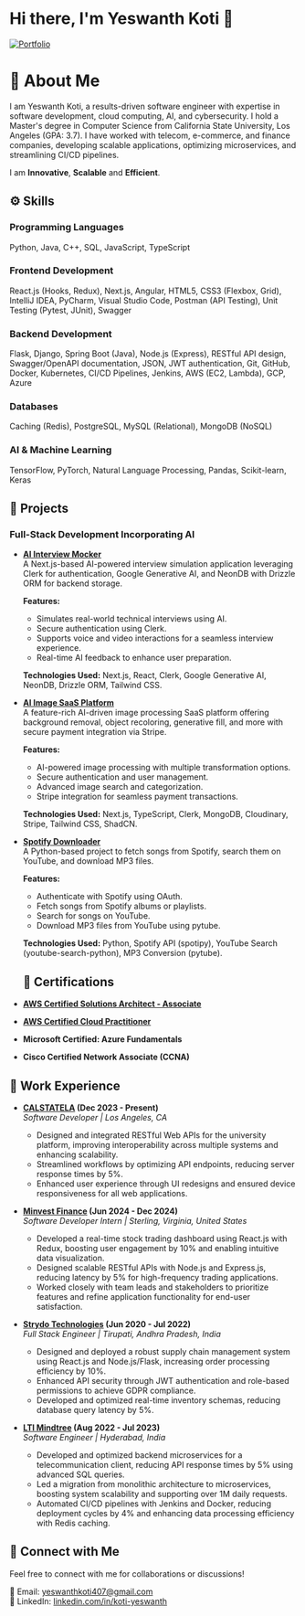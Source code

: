 # Hi there, I'm Yeswanth Koti 🚀

[![Portfolio](https://img.shields.io/badge/Portfolio-Visit-blue)](https://my-portfolio-a3c97.web.app/)

# 📜 About Me
I am Yeswanth Koti, a results-driven software engineer with expertise in software development, cloud computing, AI, and cybersecurity. I hold a Master's degree in Computer Science from California State University, Los Angeles (GPA: 3.7). I have worked with telecom, e-commerce, and finance companies, developing scalable applications, optimizing microservices, and streamlining CI/CD pipelines.

I am **Innovative**, **Scalable**  and **Efficient**. 

## ⚙️ Skills
### Programming Languages
Python, Java, C++, SQL, JavaScript, TypeScript

### Frontend Development
React.js (Hooks, Redux), Next.js, Angular, HTML5, CSS3 (Flexbox, Grid), IntelliJ IDEA, PyCharm, Visual Studio Code, Postman (API Testing), Unit Testing (Pytest, JUnit), Swagger

### Backend Development
Flask, Django, Spring Boot (Java), Node.js (Express), RESTful API design, Swagger/OpenAPI documentation, JSON, JWT authentication, Git, GitHub, Docker, Kubernetes, CI/CD Pipelines, Jenkins, AWS (EC2, Lambda), GCP, Azure

### Databases
Caching (Redis), PostgreSQL, MySQL (Relational), MongoDB (NoSQL)

### AI & Machine Learning
TensorFlow, PyTorch, Natural Language Processing, Pandas, Scikit-learn, Keras
  

## 🚀 Projects

### Full-Stack Development Incorporating AI

- **[AI Interview Mocker](https://github.com/yeswanth-koti26/yeswanth-koti26-Ai-MockInterview-App)**  
  A Next.js-based AI-powered interview simulation application leveraging Clerk for authentication, Google Generative AI, and NeonDB with Drizzle ORM for backend storage.
  
  **Features:**
  - Simulates real-world technical interviews using AI.
  - Secure authentication using Clerk.
  - Supports voice and video interactions for a seamless interview experience.
  - Real-time AI feedback to enhance user preparation.
  
  **Technologies Used:** Next.js, React, Clerk, Google Generative AI, NeonDB, Drizzle ORM, Tailwind CSS.

- **[AI Image SaaS Platform](https://github.com/yeswanth-koti26/Ai-Sass-Application)**  
  A feature-rich AI-driven image processing SaaS platform offering background removal, object recoloring, generative fill, and more with secure payment integration via Stripe.
  
  **Features:**
  - AI-powered image processing with multiple transformation options.
  - Secure authentication and user management.
  - Advanced image search and categorization.
  - Stripe integration for seamless payment transactions.
  
  **Technologies Used:** Next.js, TypeScript, Clerk, MongoDB, Cloudinary, Stripe, Tailwind CSS, ShadCN.

- **[Spotify Downloader](https://github.com/yeswanth-koti26/Spotify-downloader)**  
  A Python-based project to fetch songs from Spotify, search them on YouTube, and download MP3 files.
  
  **Features:**
  - Authenticate with Spotify using OAuth.
  - Fetch songs from Spotify albums or playlists.
  - Search for songs on YouTube.
  - Download MP3 files from YouTube using pytube.
  
  **Technologies Used:** Python, Spotify API (spotipy), YouTube Search (youtube-search-python), MP3 Conversion (pytube).



  ## 📜 Certifications
- **[AWS Certified Solutions Architect - Associate](https://cp.certmetrics.com/amazon/en/public/verify/credential/5e9376c37acd48d3a604f22cd6ab63fe)** 
- **[AWS Certified Cloud Practitioner](https://cp.certmetrics.com/amazon/en/public/verify/credential/4660bedf22e34cc7824360d76fb1d0c3)**
- **Microsoft Certified: Azure Fundamentals** 
- **Cisco Certified Network Associate (CCNA)** 


## 💼 Work Experience

- **[CALSTATELA](https://www.calstatela.edu/) (Dec 2023 - Present)**  
  *Software Developer | Los Angeles, CA*  
  - Designed and integrated RESTful Web APIs for the university platform, improving interoperability across multiple systems and enhancing scalability.
  - Streamlined workflows by optimizing API endpoints, reducing server response times by 5%.
  - Enhanced user experience through UI redesigns and ensured device responsiveness for all web applications.

- **[Minvest Finance](https://www.minvestfinance.com/) (Jun 2024 - Dec 2024)**  
  *Software Developer Intern | Sterling, Virginia, United States*  
  - Developed a real-time stock trading dashboard using React.js with Redux, boosting user engagement by 10% and enabling intuitive data visualization.
  - Designed scalable RESTful APIs with Node.js and Express.js, reducing latency by 5% for high-frequency trading applications.
  - Worked closely with team leads and stakeholders to prioritize features and refine application functionality for end-user satisfaction.

- **[Strydo Technologies](#) (Jun 2020 - Jul 2022)**  
  *Full Stack Engineer | Tirupati, Andhra Pradesh, India*  
  - Designed and deployed a robust supply chain management system using React.js and Node.js/Flask, increasing order processing efficiency by 10%.
  - Enhanced API security through JWT authentication and role-based permissions to achieve GDPR compliance.
  - Developed and optimized real-time inventory schemas, reducing database query latency by 5%.

- **[LTI Mindtree](https://www.ltimindtree.com/) (Aug 2022 - Jul 2023)**  
  *Software Engineer | Hyderabad, India*  
  - Developed and optimized backend microservices for a telecommunication client, reducing API response times by 5% using advanced SQL queries.
  - Led a migration from monolithic architecture to microservices, boosting system scalability and supporting over 1M daily requests.
  - Automated CI/CD pipelines with Jenkins and Docker, reducing deployment cycles by 4% and enhancing data processing efficiency with Redis caching.


## 📩 Connect with Me
Feel free to connect with me for collaborations or discussions!

📧 Email: [yeswanthkoti407@gmail.com](mailto:yeswanthkoti407@gmail.com)  
🔗 LinkedIn: [linkedin.com/in/koti-yeswanth](https://www.linkedin.com/in/koti-yeswanth/)




